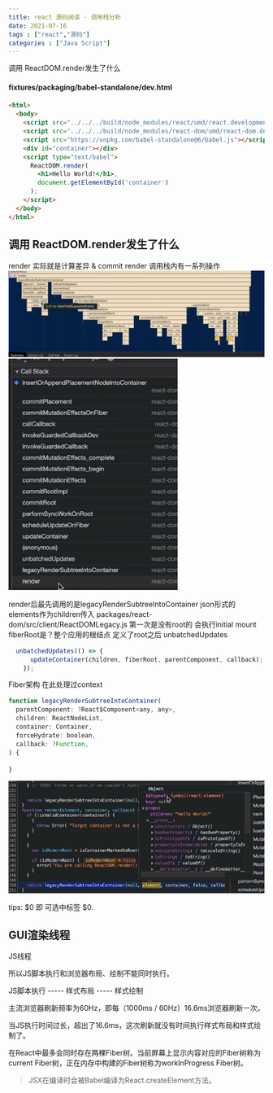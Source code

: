 ```yaml
---
title: react 源码阅读 - 调用栈分析
date: 2021-07-16
tags : ["react","源码"]
categories : ["Java Script"]
---
```


调用 ReactDOM.render发生了什么


<!--more-->

#### fixtures/packaging/babel-standalone/dev.html

```html
<html>
  <body>
    <script src="../../../build/node_modules/react/umd/react.development.js"></script>
    <script src="../../../build/node_modules/react-dom/umd/react-dom.development.js"></script>
    <script src="https://unpkg.com/babel-standalone@6/babel.js"></script>
    <div id="container"></div>
    <script type="text/babel">
      ReactDOM.render(
        <h1>Hello World!</h1>,
        document.getElementById('container')
      );
    </script>
  </body>
</html>
```

## 调用 ReactDOM.render发生了什么

render 实际就是计算差异 & commit
render 调用栈内有一系列操作
![img.png](img.png)
![img_1.png](/assets/react/img_1.png)

render后最先调用的是legacyRenderSubtreeIntoContainer
json形式的elements作为children传入
packages/react-dom/src/client/ReactDOMLegacy.js
第一次是没有root的 会执行initial mount
fiberRoot是？整个应用的根结点
定义了root之后
unbatchedUpdates

```javascript
  unbatchedUpdates(() => {
      updateContainer(children, fiberRoot, parentComponent, callback);
    });
```
Fiber架构
在此处理过context

```javascript
function legacyRenderSubtreeIntoContainer(
  parentComponent: ?React$Component<any, any>,
  children: ReactNodeList,
  container: Container,
  forceHydrate: boolean,
  callback: ?Function,
) {
	
}
```
![img_2.png](/assets/react/img_2.png)

tips: $0 即 可选中标签
$0.

## GUI渲染线程

JS线程

所以JS脚本执行和浏览器布局、绘制不能同时执行。

JS脚本执行 -----  样式布局 ----- 样式绘制

主流浏览器刷新频率为60Hz，即每（1000ms / 60Hz）16.6ms浏览器刷新一次。

当JS执行时间过长，超出了16.6ms，这次刷新就没有时间执行样式布局和样式绘制了。

在React中最多会同时存在两棵Fiber树。当前屏幕上显示内容对应的Fiber树称为current Fiber树，正在内存中构建的Fiber树称为workInProgress Fiber树。

> JSX在编译时会被Babel编译为React.createElement方法。
